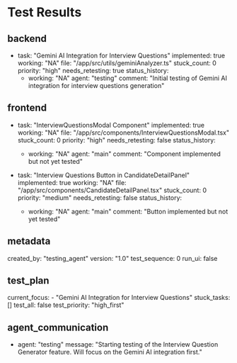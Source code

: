 
# Test Results

## backend
  - task: "Gemini AI Integration for Interview Questions"
    implemented: true
    working: "NA"
    file: "/app/src/utils/geminiAnalyzer.ts"
    stuck_count: 0
    priority: "high"
    needs_retesting: true
    status_history:
      - working: "NA"
        agent: "testing"
        comment: "Initial testing of Gemini AI integration for interview questions generation"

## frontend
  - task: "InterviewQuestionsModal Component"
    implemented: true
    working: "NA"
    file: "/app/src/components/InterviewQuestionsModal.tsx"
    stuck_count: 0
    priority: "high"
    needs_retesting: false
    status_history:
      - working: "NA"
        agent: "main"
        comment: "Component implemented but not yet tested"

  - task: "Interview Questions Button in CandidateDetailPanel"
    implemented: true
    working: "NA"
    file: "/app/src/components/CandidateDetailPanel.tsx"
    stuck_count: 0
    priority: "medium"
    needs_retesting: false
    status_history:
      - working: "NA"
        agent: "main"
        comment: "Button implemented but not yet tested"

## metadata
  created_by: "testing_agent"
  version: "1.0"
  test_sequence: 0
  run_ui: false

## test_plan
  current_focus:
    - "Gemini AI Integration for Interview Questions"
  stuck_tasks: []
  test_all: false
  test_priority: "high_first"

## agent_communication
  - agent: "testing"
    message: "Starting testing of the Interview Question Generator feature. Will focus on the Gemini AI integration first."
